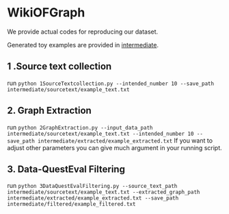 # WikiOFGraph
We provide actual codes for reproducing our dataset.

Generated toy examples are provided in [intermediate](./intermediate/).

## 1 .Source text collection
run ```python 1SourceTextcollection.py --intended_number 10 --save_path intermediate/sourcetext/example_text.txt```

## 2. Graph Extraction
run ```python 2GraphExtraction.py --input_data_path intermediate/sourcetext/example_text.txt --intended_number 10 --save_path intermediate/extracted/example_extracted.txt```
If you want to adjust other parameters you can give much argument in your running script.

## 3. Data-QuestEval Filtering
run ```python 3DataQuestEvalFiltering.py --source_text_path intermediate/sourcetext/example_text.txt --extracted_graph_path intermediate/extracted/example_extracted.txt --save_path intermediate/filtered/example_filtered.txt```